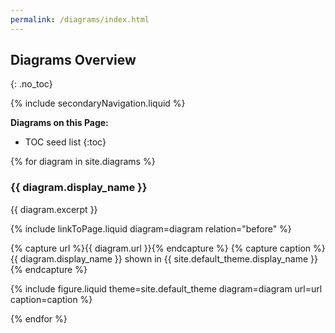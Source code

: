 ```yaml
---
permalink: /diagrams/index.html
---
```

## Diagrams Overview
{: .no_toc}

{% include secondaryNavigation.liquid %}

**Diagrams on this Page:**

* TOC seed list
{:toc}

{% for diagram in site.diagrams %}

### {{ diagram.display_name }}

{{ diagram.excerpt }}

{% include linkToPage.liquid diagram=diagram relation="before" %}

{% capture url %}{{ diagram.url }}{% endcapture %}
{% capture caption %}{{ diagram.display_name }} shown in {{ site.default_theme.display_name }}{% endcapture %}

{% include figure.liquid theme=site.default_theme diagram=diagram url=url caption=caption %}

{% endfor %}
